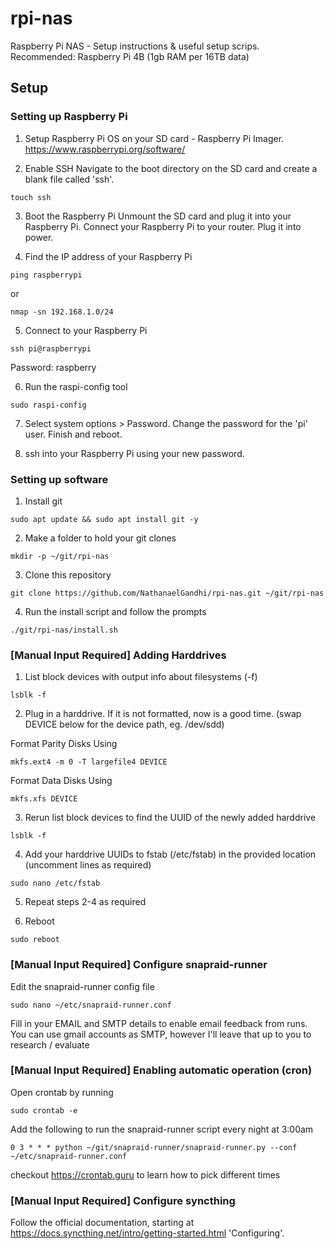 # rpi-nas
Raspberry Pi NAS - Setup instructions &amp; useful setup scrips.
Recommended: Raspberry Pi 4B (1gb RAM per 16TB data)

## Setup
### Setting up Raspberry Pi
1. Setup Raspberry Pi OS on your SD card - Raspberry Pi Imager.
https://www.raspberrypi.org/software/

2. Enable SSH
Navigate to the boot directory on the SD card and create a blank file called 'ssh'.
```
touch ssh
```

3. Boot the Raspberry Pi
Unmount the SD card and plug it into your Raspberry Pi. Connect your Raspberry Pi to your router. Plug it into power.

4. Find the IP address of your Raspberry Pi
```
ping raspberrypi
```
or
```
nmap -sn 192.168.1.0/24
```

5. Connect to your Raspberry Pi
```
ssh pi@raspberrypi
```
Password: raspberry

6. Run the raspi-config tool
```
sudo raspi-config
```
7. Select system options > Password. Change the password for the 'pi' user.
Finish and reboot.

8. ssh into your Raspberry Pi using your new password.

### Setting up software
1. Install git
```
sudo apt update && sudo apt install git -y
```

2. Make a folder to hold your git clones
```
mkdir -p ~/git/rpi-nas
```

3. Clone this repository
```
git clone https://github.com/NathanaelGandhi/rpi-nas.git ~/git/rpi-nas
```

4. Run the install script and follow the prompts
```
./git/rpi-nas/install.sh
```

### [Manual Input Required] Adding Harddrives
1. List block devices with output info about filesystems (-f)
```
lsblk -f
```

2. Plug in a harddrive.
If it is not formatted, now is a good time. (swap DEVICE below for the device path, eg. /dev/sdd)

Format Parity Disks Using
```
mkfs.ext4 -m 0 -T largefile4 DEVICE
```

Format Data Disks Using
```
mkfs.xfs DEVICE
```


3. Rerun list block devices to find the UUID of the newly added harddrive
```
lsblk -f
```

4. Add your harddrive UUIDs to fstab (/etc/fstab) in the provided location (uncomment lines as required)
```
sudo nano /etc/fstab
```

5. Repeat steps 2-4 as required

6. Reboot
```
sudo reboot
```

### [Manual Input Required] Configure snapraid-runner
Edit the snapraid-runner config file
```
sudo nano ~/etc/snapraid-runner.conf
```
Fill in your EMAIL and SMTP details to enable email feedback from runs.
You can use gmail accounts as SMTP, however I'll leave that up to you to research / evaluate

### [Manual Input Required] Enabling automatic operation (cron)
Open crontab by running
```
sudo crontab -e
```

Add the following to run the snapraid-runner script every night at 3:00am
```
0 3 * * * python ~/git/snapraid-runner/snapraid-runner.py --conf ~/etc/snapraid-runner.conf
```
checkout https://crontab.guru to learn how to pick different times

### [Manual Input Required] Configure syncthing
Follow the official documentation, starting at https://docs.syncthing.net/intro/getting-started.html 'Configuring'.
